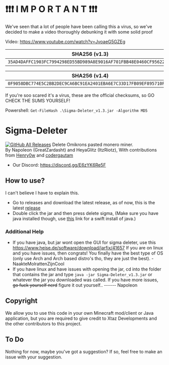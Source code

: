 # ❗❗❗ I M P O R T A N T ❗❗❗
We've seen that a lot of people have been calling this a virus, so we've decided to make a video thoroughly debunking it with some solid proof

Video: https://www.youtube.com/watch?v=JvoaeG5GZEg

SHA256 (v1.3) | MD5 (v1.3)
------------ | -------------
`35AD4DAFFC1903FC7994298ED55BD989A8E9016AF701FBB48E0460CF95622AB0` |`7549C83A32564CCB5678B7ACA89A03BB`

SHA256 (v1.4) | MD5 (v1.4)
------------ | -------------
`0F9058DBC774E5C2BB2DEC9CA6BC91EA2401EBA6E7C33D17FB09EF895710F925` |`87C0F50AB8FC04804056EFB9CC66FFEB`

If you're soo scared it's a virus, these are the official checksums, so GO CHECK THE SUMS YOURSELF!

Powershell: `Get-FileHash .\Sigma-Deleter_v1.3.jar -Algorithm MD5`



# Sigma-Deleter
[![GitHub All Releases](https://img.shields.io/github/downloads/XatzClient/Sigma-Deleter/total.svg)](https://github.com/XatzClient/Sigma-Deleter/releases)
Delete Omikrons pasted monero miner.        
By Napoleon (GreatZardasht) and HeyaGlitz (ItzRiotz), With contributions from [Henry0w](https://github.com/Henry0w) and [codergautam](https://github.com/codergautam)
-  Our Discord: https://discord.gg/E6zYK6Re5F    

## How to use?

I can't believe I have to explain this.
- Go to releases and download the latest release, as of now, this is the latest [release](https://github.com/XatzClient/Sigma-Deleter/releases/download/v1.10/Sigma-Deleter_v1.3.jar)
- Double click the jar and then press delete sigma, (Make sure you have java installed though, use [this](https://mega.nz/folder/EolCyShY#D0QUZdcafG1mUXbqWywFsg/file/Z4sgCCwA) link for a swift install of java.) 

### Additional Help

- If you have java, but jar wont open the GUI for sigma deleter, use this https://www.heise.de/software/download/jarfix/41657 If you are on linux and you have issues, then congrats! You finally have the best type of OS (only use Arch and Arch based distro's tho, they are just the best). - NaakteMolrattenZijnCool 
- If you have linux and have issues with opening the jar, cd into the folder that contains the jar and type `java -jar Sigma-Deleter_v1.3.jar` or whatever the jar you downloaded was called. If you have more issues, ~~go fuck yourself nerd~~ figure it out yourself.. ------ Napoleon

## Copyright

We allow you to use this code in your own Minecraft mod/client or Java application, but you are required to give credit to Xtaz Developments and the other contributors to this project.

## To Do
Nothing for now, maybe you've got a suggestion? If so, feel free to make an issue with your suggestion.
